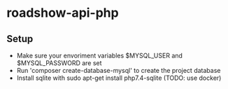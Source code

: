 # roadshow-api-php


## Setup

- Make sure your envoriment variables $MYSQL_USER and $MYSQL_PASSWORD are set
- Run 'composer create-database-mysql' to create the project database
- Install sqlite with sudo apt-get install php7.4-sqlite (TODO: use docker)
